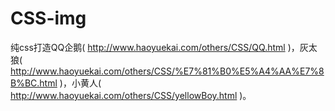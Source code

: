# CSS-img

纯css打造QQ企鹅(  http://www.haoyuekai.com/others/CSS/QQ.html )，灰太狼(  http://www.haoyuekai.com/others/CSS/%E7%81%B0%E5%A4%AA%E7%8B%BC.html  )，小黄人(  http://www.haoyuekai.com/others/CSS/yellowBoy.html  )。
